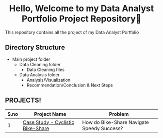 <h1 align="center">Hello, Welcome to my Data Analyst Portfolio Project Repository👋</h1>
This repository contains all the project of my Data Analyst Portfolio

## Directory Structure
* Main project folder
  * Data Cleaning folder
    * Data Cleaning files
  *  Data Analysis folder
      * Analysis/Visualization   
      * Recommendation/Conclusion & Next Steps
 
## PROJECTS!
| S.no | Project Name | Problem |
| --------------- | --------------- | --------------- |
| 1 | [Case Study - Cyclistic Bike-Share](https://github.com/IronStark007/Data-Analyst-Portfolio/tree/master/Case%20Study%20-%20Cyclistic%20Bike%20Share) |  How do Bike-Share Navigate Speedy Success?

